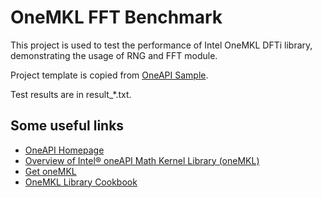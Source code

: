 # OneMKL FFT Benchmark

This project is used to test the performance of Intel OneMKL DFTi library, demonstrating the usage of RNG and FFT module.

Project template is copied from [OneAPI Sample](https://github.com/oneapi-src/oneAPI-samples/tree/master/DirectProgramming/C%2B%2BSYCL/DenseLinearAlgebra/simple-add).

Test results are in result_*.txt.

## Some useful links

- [OneAPI Homepage](https://www.oneapi.io/)
- [Overview of Intel® oneAPI Math Kernel Library (oneMKL)](https://www.intel.com/content/www/us/en/developer/tools/oneapi/onemkl-download.html)
- [Get oneMKL](https://www.intel.com/content/www/us/en/developer/tools/oneapi/onemkl-download.html)
- [OneMKL Library Cookbook](https://www.intel.com/content/www/us/en/docs/onemkl/cookbook/2023-2/ffts-for-computer-tomography-image-reconstruction.html)
